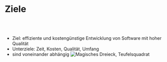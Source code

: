 <br>

# Ziele
<br>
<br>

- Ziel: effiziente und kostengünstige Entwicklung von Software mit hoher Qualität
- Unterziele: Zeit, Kosten, Qualität, Umfang
- sind voneinander abhängig
![Magisches Dreieck, Teufelsquadrat](https://github.com/BastimanCode/praesentation/tree/master/folien/1_einleitung/Magisches_Dreieck_Teufelsquadrat.PNG)